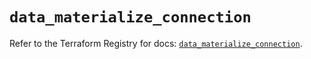 # `data_materialize_connection`

Refer to the Terraform Registry for docs: [`data_materialize_connection`](https://registry.terraform.io/providers/materializeinc/materialize/0.9.1/docs/data-sources/connection).
